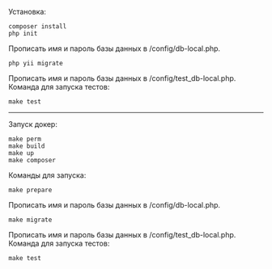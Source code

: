 Установка: 

    composer install
    php init

Прописать имя и пароль базы данных в /config/db-local.php.

    php yii migrate

Прописать имя и пароль базы данных в /config/test_db-local.php. \
Команда для запуска тестов:

    make test


<hr>


Запуск докер:

    make perm
    make build
    make up
    make composer

Команды для запуска:
    
    make prepare

Прописать имя и пароль базы данных в /config/db-local.php.

    make migrate

Прописать имя и пароль базы данных в /config/test_db-local.php. \
Команда для запуска тестов:

    make test

